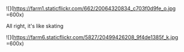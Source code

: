 ![](https://farm1.staticflickr.com/662/20064320834_c703f0d9fe_o.jpg =600x)

All right, it's like skating

![](https://farm6.staticflickr.com/5827/20499426208_9f4de1385f_k.jpg =600x)